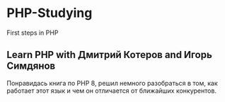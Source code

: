 # PHP-Studying
First steps in PHP

## Learn PHP with Дмитрий Котеров and Игорь Симдянов

Понравидась книга по PHP 8, решил немного разобраться в том, как работает этот язык и чем он отличается от ближайших конкурентов.
